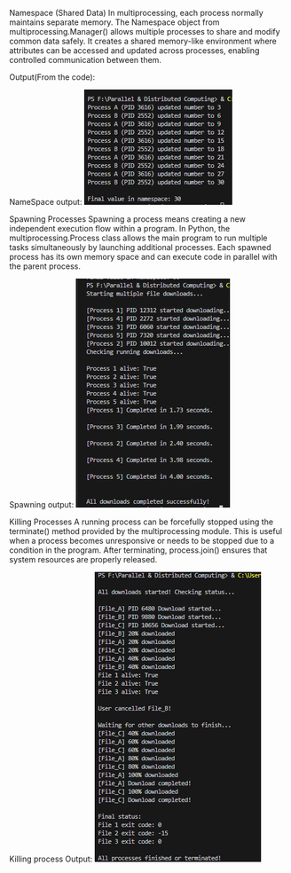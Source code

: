 Namespace (Shared Data)
In multiprocessing, each process normally maintains separate memory. The Namespace object from multiprocessing.Manager() allows multiple processes to share and modify common data safely. It creates a shared memory-like environment where attributes can be accessed and updated across processes, enabling controlled communication between them.

Output(From the code):

NameSpace output:
![alt text](image.png)

Spawning Processes
Spawning a process means creating a new independent execution flow within a program. In Python, the multiprocessing.Process class allows the main program to run multiple tasks simultaneously by launching additional processes. Each spawned process has its own memory space and can execute code in parallel with the parent process.

Spawning output:
![alt text](image-1.png)

Killing Processes
A running process can be forcefully stopped using the terminate() method provided by the multiprocessing module. This is useful when a process becomes unresponsive or needs to be stopped due to a condition in the program. After terminating, process.join() ensures that system resources are properly released.

Killing process Output:
![alt text](image-2.png)

